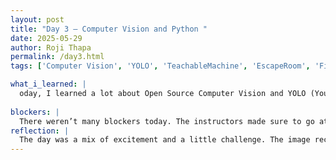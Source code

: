 ```yaml
---
layout: post
title: "Day 3 – Computer Vision and Python "
date: 2025-05-29
author: Roji Thapa
permalink: /day3.html
tags: ['Computer Vision', 'YOLO', 'TeachableMachine', 'EscapeRoom', 'FileI/0', 'Learning']

what_i_learned: |
  oday, I learned a lot about Open Source Computer Vision and YOLO (You Only Look Once). We had a guest speaker who introduced us to the concept of Open Source Computer Vision and explained how it’s used to help machines understand images and videos. We also learned how to use Teachable Machine, a tool that allows us to train a model to recognize objects in images. I captured three images and trained the model to identify them, and it was amazing to see how quickly it recognized those objects. After that, we moved on to YOLO, a computer vision model built by Ultralytics. We used Google Colab to import YOLO and tested it on a picture and a short video to analyze how well it detects different objects. Additionally, we continued our Python lessons from yesterday, revisiting dictionaries and sets, and we worked with file operations. We practiced file input/output, learning how to read from, write to, and append data to files. Although there was a lot of new information, I feel like I gained a solid foundation in these areas.
  
blockers: |
  There weren’t many blockers today. The instructors made sure to go at a slow pace and checked that everyone was following along. This made it easier to keep up with the new material, and I didn’t feel overwhelmed. Everything was explained clearly, and we were given time to practice and ask questions, which helped a lot.
reflection: |
  The day was a mix of excitement and a little challenge. The image recognition tasks were fun, but the technical parts of YOLO and Python coding took some time to figure out. We worked through some problems, which helped me become more familiar with solving Python exercises. The escape room was a fun break and also gave me a chance to connect with the team. Overall, I’m excited to learn even more tomorrow.
---
```

